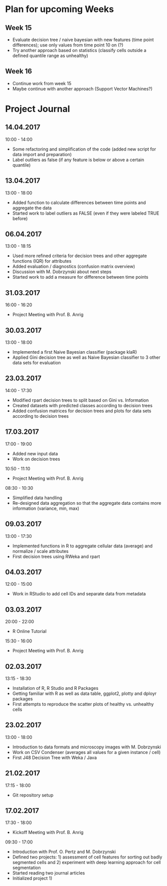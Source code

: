 # Plan for upcoming Weeks

## Week 15
- Evaluate decision tree / naive bayesian with new features (time point differences); use only values from time point 10 on (?)
- Try another approach based on statistics (classify cells outside a defined quantile range as unhealthy)

## Week 16
- Continue work from week 15
- Maybe continue with another approach (Support Vector Machines?)

# Project Journal

## 14.04.2017
10:00 - 14:00
- Some refactoring and simplification of the code (added new script for data import and preparation)
- Label outliers as false (if any feature is below or above a certain quantile)

## 13.04.2017
13:00 - 18:00
- Added function to calculate differences between time points and aggregate the data
- Started work to label outliers as FALSE (even if they were labeled TRUE before)

## 06.04.2017
13:00 - 18:15
- Used more refined criteria for decision trees and other aggregate functions (IQR) for attributes
- Added evaluation / diagnostics (confusion matrix overview)
- Discussion with M. Dobrzynski about next steps
- Started work to add a measure for difference between time points

## 31.03.2017
16:00 - 16:20
- Project Meeting with Prof. B. Anrig

## 30.03.2017
13:00 - 18:00
- Implemented a first Naive Bayesian classifier (package klaR)
- Applied Gini decision tree as well as Naive Bayesian classifier to 3 other data sets for evaluation 

## 23.03.2017
14:00 - 17:30
- Modified rpart decision trees to split based on Gini vs. Information
- Created datasets with predicted classes according to decision trees
- Added confusion matrices for decision trees and plots for data sets according to decision trees

## 17.03.2017
17:00 - 19:00
- Added new input data
- Work on decision trees

10:50 - 11:10
- Project Meeting with Prof. B. Anrig

08:30 - 10:30
- Simplified data handling
- Re-designed data aggregation so that the aggregate data contains more information (variance, min, max)

## 09.03.2017
13:00 - 17:30
- Implemented functions in R to aggregate cellular data (average) and normalize / scale attributes
- First decision trees using RWeka and rpart

## 04.03.2017
12:00 - 15:00
- Work in RStudio to add cell IDs and separate data from metadata

## 03.03.2017
20:00 - 22:00
- R Online Tutorial

15:30 - 16:00
- Project Meeting with Prof. B. Anrig

## 02.03.2017
13:15 - 18:30
- Installation of R, R Studio and R Packages
- Getting familiar with R as well as data table, ggplot2, plotty and dployr packages
- First attempts to reproduce the scatter plots of healthy vs. unhealthy cells

## 23.02.2017
13:00 - 18:00
- Introduction to data formats and microscopy images with M. Dobrzynski
- Work on CSV Condenser (averages all values for a given instance / cell)
- First J48 Decision Tree with Weka / Java

## 21.02.2017
17:15 - 18:00
- Git repository setup

## 17.02.2017
17:30 - 18:00
- Kickoff Meeting with Prof. B. Anrig

09:30 - 17:00
- Introduction with Prof. O. Pertz and M. Dobrzynski
- Defined two projects: 1) assessment of cell features for sorting out badly segmented cells and 2) experiment with deep learning approach for cell segmentation
- Started reading two journal articles
- Initialized project 1)